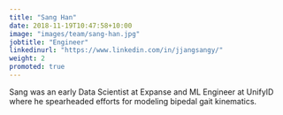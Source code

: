 ```yaml
---
title: "Sang Han"
date: 2018-11-19T10:47:58+10:00
image: "images/team/sang-han.jpg"
jobtitle: "Engineer"
linkedinurl: "https://www.linkedin.com/in/jjangsangy/"
weight: 2
promoted: true
---
```

Sang was an early Data Scientist at Expanse and ML Engineer at UnifyID where he spearheaded efforts for modeling bipedal gait kinematics.